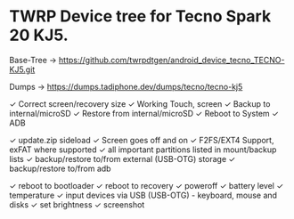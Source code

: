 # TWRP Device tree for Tecno Spark 20 KJ5.

Base-Tree -> https://github.com/twrpdtgen/android_device_tecno_TECNO-KJ5.git

Dumps -> https://dumps.tadiphone.dev/dumps/tecno/tecno-kj5

✓ Correct screen/recovery size
✓ Working Touch, screen
✓ Backup to internal/microSD
✓ Restore from internal/microSD
✓ Reboot to System
✓ ADB

✓ update.zip sideload
✓ Screen goes off and on
✓ F2FS/EXT4 Support, exFAT where supported
✓ all important partitions listed in mount/backup lists
✓ backup/restore to/from external (USB-OTG) storage
✓ backup/restore to/from adb

✓ reboot to bootloader
✓ reboot to recovery
✓ poweroff
✓ battery level
✓ temperature
✓ input devices via USB (USB-OTG) - keyboard, mouse and disks
✓ set brightness
✓ screenshot

